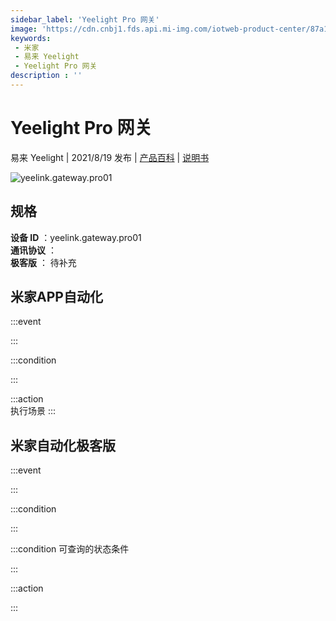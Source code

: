 ```yaml
---
sidebar_label: 'Yeelight Pro 网关'
image: 'https://cdn.cnbj1.fds.api.mi-img.com/iotweb-product-center/87a1b02d1f0aaaf42aa087b851fda510_1625205138521.png?GalaxyAccessKeyId=AKVGLQWBOVIRQ3XLEW&Expires=9223372036854775807&Signature=ha6IifW/g2ZK9IAE9Snrre3AppQ='
keywords: 
 - 米家
 - 易来 Yeelight
 - Yeelight Pro 网关
description : ''
---
```

# Yeelight Pro 网关

易来 Yeelight | 2021/8/19 发布 | [产品百科](https://home.mi.com/webapp/content/baike/product/index.html?model=yeelink.gateway.pro01/) | [说明书](https://home.mi.com/views/introduction.html?model=yeelink.gateway.pro01&region=cn)

![yeelink.gateway.pro01](https://cdn.cnbj1.fds.api.mi-img.com/iotweb-product-center/87a1b02d1f0aaaf42aa087b851fda510_1625205138521.png?GalaxyAccessKeyId=AKVGLQWBOVIRQ3XLEW&Expires=9223372036854775807&Signature=ha6IifW/g2ZK9IAE9Snrre3AppQ=)

## 规格  
> 
**设备 ID** ：yeelink.gateway.pro01  
**通讯协议** ：  
**极客版**  ： 待补充 


## 米家APP自动化  

:::event  

:::

:::condition  

:::

:::action   
执行场景
:::

## 米家自动化极客版  

:::event  

:::

:::condition  

:::

:::condition 可查询的状态条件  

:::

:::action  

:::

        
